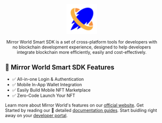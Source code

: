<p align="center">
  <a href="https://docs.mirrorworld.fun">
    <img src="./logo.png" alt="Mirror World" width="100" />
  </a>
</p>

<p align="center">Mirror World Smart SDK is a set of cross-platform tools for developers with no blockchain development experience, designed to help developers integrate blockchain more efficiently, easily and cost-effectively.
</p>

## 🌟 Mirror World Smart SDK Features

- ✅ All-in-one Login & Authentication 
- ✅ Mobile In-App Wallet Integration
- ✅ Easily Build Mobile NFT Marketplace 
- ✅ Zero-Code Launch Your NFT

Learn more about Mirror World's features on our [official website](https://mirrorworld.fun/developer). Get Started by reading our 📖 detailed [documentation guides](https://docs.mirrorworld.fun). Start buidling right away on your [developer portal](https://app.mirrorworld.fun).

